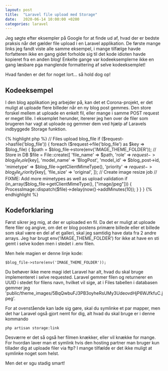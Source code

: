 ```yaml
---
layout: post
title:  "Laravel file upload med Storage"
date:   2020-06-14 10:00:00 +0200
categories: laravel
---
```

Jeg søgte efter eksempler på Google for at finde ud af, hvad der er bedste praksis når det gælder file upload i en Laravel applikation. De første mange links jeg fandt viste alle samme eksempel, i mange tilfælge havde forfatteren ikke en gang gidet forholde sig til det kode idioten havde kopieret fra en anden blog! Enkelte gange var kodeeksemplerne ikke en gang læsbare pga manglende formattering af selve kodeeksemplet!

Hvad fanden er det for noget lort... så hold dog op!

## Kodeeksempel
I den blog applikation jeg arbejder på, kan det et Corona-projekt, er det muligt at uploade flere billeder når en ny blog post gemmes. Den store forskel mellem at uploade en enkelt fil, eller mange i samme POST request er meget lille. I eksemplet herunder, itererer jeg hen over de filer som brugeren har vagt at uploade og gemmer dem ved hjælp af Laravels indbyggede Storage funktion.

{% highlight php %}
// Files upload blog_file
if ($request->hasfile('blog_file')) {
    foreach ($request->file('blog_file') as $key => $blog_file) {
        $path = $blog_file->store(env('IMAGE_THEME_FOLDER'));
        // Store in DB
        $file = File::create([
            'file_name' => $path,
            'role' => $request->blog_file_role[$key],
            'model_name' => 'BlogPost',
            'model_id' => $blog_post->id,
            'mimetype' => $blog_file->getClientMimeType(),
            'priority' => $request->blog_file_priority[$key],
            'file_size' => 'original',
        ]);
        // Create image resize job
        // FIXME: Add more mimetypes as well as upload validation
        if (in_array($blog_file->getClientMimeType(), ["image/jpeg"])) {
            ProcessImage::dispatch($file)->delay(now()->addMinutes(10));
        }
    }
}
{% endhighlight %}

## Kodeforklaring
Først sikrer jeg mig, at der er uploaded en fil. Da det er muligt at uploade flere filer og angive, om det er blog postens primære billede eller et billede som skal være en del af et galleri, skal jeg samtidig have data fra 2 andre arrays. Jeg har brugt env('IMAGE_THEME_FOLDER') for ikke at have en sti gemt i selve koden men i stedet i .env filen.

Men hele magien er denne linje kode:

```
$blog_file->store(env('IMAGE_THEME_FOLDER'));
```
Du behøver ikke mere magi idet Laravel har alt, hvad du skal bruge implementeret i selve requested. Laravel gemmer filen og returnerer en UUID i stedet for filens navn, hvilket vil sige, at i Files tabellen i databasen gemmer jeg 'public/theme_images/5BqQwbuFJ3PB3oyheRsUMy3UdeovdHjP6WJfkfuC.jpeg'.

For at ovenstående kan lade sig gøre, skal du symlinke et par mapper, men det har Laravel også gjort nemt for dig, alt hvad du skal bruge er i denne kommando

```
php artisan storage:link
```
Desværre er det så også her filmen knækker, eller vil knække for mange. For hvordan laver man et symlink hvis den hosting partner man bruger kun tillader dig at uploade filer via ftp? I mange tilfælde er det ikke muligt at symlinke noget som helst.

Men det er sgu stadig smart!